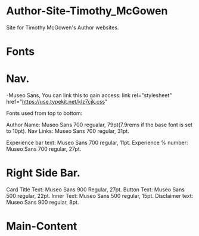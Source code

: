 # Author-Site-Timothy_McGowen
Site for Timothy McGowen's Author websites. 


# Fonts

# Nav.
-Museo Sans, You can link this to gain access: link rel="stylesheet" href="https://use.typekit.net/klz7cjk.css"

Fonts used from top to bottom:

Author Name: Museo Sans 700 regualar, 79pt(7.9rems if the base font is set to 10pt).
Nav Links: Museo Sans 700 regular, 31pt.

Experience bar text: Museo Sans 700 regular, 11pt.
Experience % number: Museo Sans 700 regular, 27pt.

# Right Side Bar.

Card Title Text: Museo Sans 900 Regular, 27pt.
Button Text: Museo Sans 500 regular, 22pt.
Inner Text: Museo Sans 500 regular, 15pt.
Disclaimer text: Museo Sans 900 regular, 8pt.

# Main-Content
